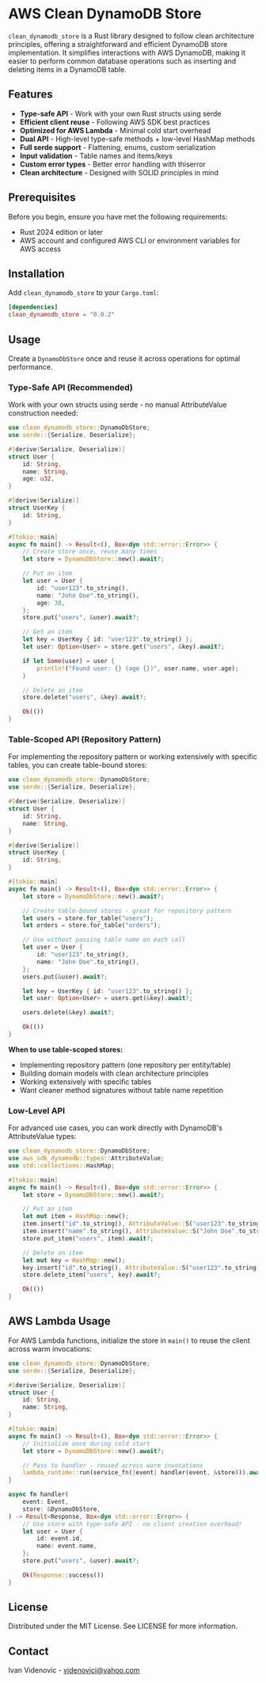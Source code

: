 # AWS Clean DynamoDB Store

`clean_dynamodb_store` is a Rust library designed to follow clean architecture principles, offering a straightforward and efficient DynamoDB store implementation. It simplifies interactions with AWS DynamoDB, making it easier to perform common database operations such as inserting and deleting items in a DynamoDB table.

## Features

- **Type-safe API** - Work with your own Rust structs using serde
- **Efficient client reuse** - Following AWS SDK best practices
- **Optimized for AWS Lambda** - Minimal cold start overhead
- **Dual API** - High-level type-safe methods + low-level HashMap methods
- **Full serde support** - Flattening, enums, custom serialization
- **Input validation** - Table names and items/keys
- **Custom error types** - Better error handling with thiserror
- **Clean architecture** - Designed with SOLID principles in mind

## Prerequisites

Before you begin, ensure you have met the following requirements:

- Rust 2024 edition or later
- AWS account and configured AWS CLI or environment variables for AWS access

## Installation

Add `clean_dynamodb_store` to your `Cargo.toml`:

```toml
[dependencies]
clean_dynamodb_store = "0.0.2"
```
## Usage

Create a `DynamoDbStore` once and reuse it across operations for optimal performance.

### Type-Safe API (Recommended)

Work with your own structs using serde - no manual AttributeValue construction needed:

```rust
use clean_dynamodb_store::DynamoDbStore;
use serde::{Serialize, Deserialize};

#[derive(Serialize, Deserialize)]
struct User {
    id: String,
    name: String,
    age: u32,
}

#[derive(Serialize)]
struct UserKey {
    id: String,
}

#[tokio::main]
async fn main() -> Result<(), Box<dyn std::error::Error>> {
    // Create store once, reuse many times
    let store = DynamoDbStore::new().await?;

    // Put an item
    let user = User {
        id: "user123".to_string(),
        name: "John Doe".to_string(),
        age: 30,
    };
    store.put("users", &user).await?;

    // Get an item
    let key = UserKey { id: "user123".to_string() };
    let user: Option<User> = store.get("users", &key).await?;

    if let Some(user) = user {
        println!("Found user: {} (age {})", user.name, user.age);
    }

    // Delete an item
    store.delete("users", &key).await?;

    Ok(())
}
```

### Table-Scoped API (Repository Pattern)

For implementing the repository pattern or working extensively with specific tables, you can create table-bound stores:

```rust
use clean_dynamodb_store::DynamoDbStore;
use serde::{Serialize, Deserialize};

#[derive(Serialize, Deserialize)]
struct User {
    id: String,
    name: String,
}

#[derive(Serialize)]
struct UserKey {
    id: String,
}

#[tokio::main]
async fn main() -> Result<(), Box<dyn std::error::Error>> {
    let store = DynamoDbStore::new().await?;

    // Create table-bound stores - great for repository pattern
    let users = store.for_table("users");
    let orders = store.for_table("orders");

    // Use without passing table name on each call
    let user = User {
        id: "user123".to_string(),
        name: "John Doe".to_string(),
    };
    users.put(&user).await?;

    let key = UserKey { id: "user123".to_string() };
    let user: Option<User> = users.get(&key).await?;

    users.delete(&key).await?;

    Ok(())
}
```

**When to use table-scoped stores:**
- Implementing repository pattern (one repository per entity/table)
- Building domain models with clean architecture principles
- Working extensively with specific tables
- Want cleaner method signatures without table name repetition

### Low-Level API

For advanced use cases, you can work directly with DynamoDB's AttributeValue types:

```rust
use clean_dynamodb_store::DynamoDbStore;
use aws_sdk_dynamodb::types::AttributeValue;
use std::collections::HashMap;

#[tokio::main]
async fn main() -> Result<(), Box<dyn std::error::Error>> {
    let store = DynamoDbStore::new().await?;

    // Put an item
    let mut item = HashMap::new();
    item.insert("id".to_string(), AttributeValue::S("user123".to_string()));
    item.insert("name".to_string(), AttributeValue::S("John Doe".to_string()));
    store.put_item("users", item).await?;

    // Delete an item
    let mut key = HashMap::new();
    key.insert("id".to_string(), AttributeValue::S("user123".to_string()));
    store.delete_item("users", key).await?;

    Ok(())
}
```

## AWS Lambda Usage

For AWS Lambda functions, initialize the store in `main()` to reuse the client across warm invocations:

```rust
use clean_dynamodb_store::DynamoDbStore;
use serde::{Serialize, Deserialize};

#[derive(Serialize, Deserialize)]
struct User {
    id: String,
    name: String,
}

#[tokio::main]
async fn main() -> Result<(), Box<dyn std::error::Error>> {
    // Initialize once during cold start
    let store = DynamoDbStore::new().await?;

    // Pass to handler - reused across warm invocations
    lambda_runtime::run(service_fn(|event| handler(event, &store))).await
}

async fn handler(
    event: Event,
    store: &DynamoDbStore,
) -> Result<Response, Box<dyn std::error::Error>> {
    // Use store with type-safe API - no client creation overhead!
    let user = User {
        id: event.id,
        name: event.name,
    };
    store.put("users", &user).await?;

    Ok(Response::success())
}
```

## License

Distributed under the MIT License. See LICENSE for more information.

## Contact

Ivan Videnovic - videnovici@yahoo.com

